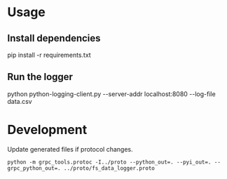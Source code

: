 # Usage

## Install dependencies

pip install -r requirements.txt

## Run the logger

python python-logging-client.py --server-addr localhost:8080 --log-file data.csv


# Development

Update generated files if protocol changes. 

```
python -m grpc_tools.protoc -I../proto --python_out=. --pyi_out=. --grpc_python_out=. ../proto/fs_data_logger.proto
```

